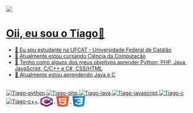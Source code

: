 <div align="left">
  <a href="https://github.com/tiagosassis">
  <img height="200em" src="https://github-readme-stats.vercel.app/api?username=tiagosassis&show_icons=true&theme=dracula&include_all_commits=true&count_private=true"/>
</div>

# Oii, eu sou o Tiago👋

- 🔭 Eu sou estudante na UFCAT - Universidade Federal de Catalão
- 🌱 Atualmente estou cursando Ciência da Computação
- 👯 Tenho como alguns dos meus objetivos aprender Python, PHP, Java, JavaScript, C/C++ e C#, CSS/HTML
- 🤔 Atualmente estou aprendendo Java e C
<div style="display: inline_block"><br>
  <img align="center" alt="Tiago-python" height="30" width="40" src="https://cdn.jsdelivr.net/gh/devicons/devicon/icons/python/python-original.svg">
  <img align="center" alt="Tiago-php" height="30" width="40" src="https://cdn.jsdelivr.net/gh/devicons/devicon/icons/php/php-original.svg">
  <img align="center" alt="Tiago-java" height="30" width="40" src="https://cdn.jsdelivr.net/gh/devicons/devicon/icons/java/java-original.svg">
  <img align="center" alt="Tiago-javascript" height="30" width="40" src="https://cdn.jsdelivr.net/gh/devicons/devicon/icons/javascript/javascript-original.svg">
  <img align="center" alt="Tiago-c" height="30" width="40" src="https://cdn.jsdelivr.net/gh/devicons/devicon/icons/c/c-original.svg">
  <img align="center" alt="Tiago-c++" height="30" width="40" src="https://cdn.jsdelivr.net/gh/devicons/devicon/icons/cplusplus/cplusplus-original.svg">
  <img align="center" alt="Tiago-Csharp" height="30" width="40" src="https://raw.githubusercontent.com/devicons/devicon/master/icons/csharp/csharp-original.svg">
  <img align="center" alt="Tiago-HTML" height="30" width="40" src="https://raw.githubusercontent.com/devicons/devicon/master/icons/html5/html5-original.svg">
  <img align="center" alt="Tiago-CSS" height="30" width="40" src="https://raw.githubusercontent.com/devicons/devicon/master/icons/css3/css3-original.svg">
          
</div>
